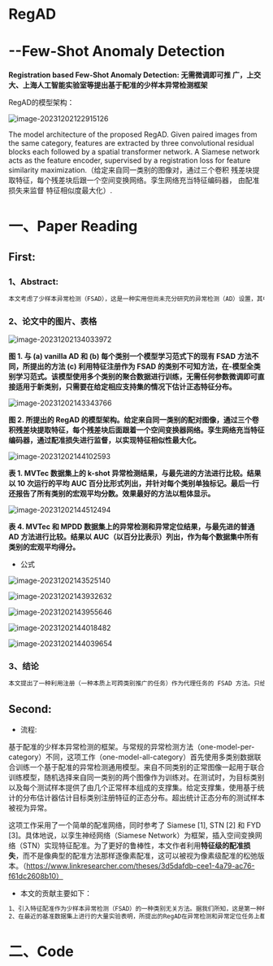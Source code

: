 # RegAD

# 															--Few-Shot Anomaly Detection 

**Registration based Few-Shot Anomaly Detection: ⽆需微调即可推 ⼴，上交⼤、上海⼈⼯智能实验室等提出基于配准的少样本异常检测框架**

RegAD的模型架构：

![image-20231202122915126](C:\Users\Admin\AppData\Roaming\Typora\typora-user-images\image-20231202122915126.png)

The model architecture of the proposed RegAD. Given paired images from the same category, features are extracted by three convolutional residual blocks each followed by a spatial transformer network. A Siamese network acts as the feature encoder, supervised by a registration loss for feature similarity maximization.（给定来⾃同⼀类别的图像对，通过三个卷积 残差块提取特征，每个残差块后跟⼀个空间变换⽹络。孪⽣⽹络充当特征编码器， 由配准损失来监督 特征相似度最⼤化）.

# 一、Paper Reading

## First: 

### 1、Abstract: 

```markdown
本文考虑了少样本异常检测（FSAD），这是一种实用但尚未充分研究的异常检测（AD）设置，其中在训练时仅为每个类别提供有限数量的正常图像。到目前为止，现有的 FSAD 研究遵循标准 AD 所使用的每类别一个模型的学习范式，并且尚未探索类别间的共性。受到人类如何检测异常的启发，即将有问题的图像与正常图像进行比较，我们在这里利用配准（一种本质上可跨类别推广的图像对齐任务）作为代理任务来训练与类别无关的异常检测模型。在测试过程中，通过比较测试图像及其相应的支持（正常）图像的注册特征来识别异常。据我们所知，这是第一个训练单个可泛化模型并且不需要针对新类别进行重新训练或参数微调的 FSAD 方法。实验结果表明，该方法在 MVTec 和 MPDD 基准上的 AUC 优于最先进的 FSAD 方法 3%-8%。源代码位于：https://github.com/MediaBrain-SJTU/RegAD
```

### 2、论文中的图片、表格

![image-20231202134033972](C:\Users\Admin\AppData\Roaming\Typora\typora-user-images\image-20231202134033972.png)

**图 1. 与 (a) vanilla AD 和 (b) 每个类别一个模型学习范式下的现有 FSAD 方法不同，所提出的方法 (c) 利用特征注册作为 FSAD 的类别不可知方法，在-模型全类别学习范式。该模型使用多个类别的聚合数据进行训练，无需任何参数微调即可直接适用于新类别，只需要在给定相应支持集的情况下估计正态特征分布。**

![image-20231202143343766](C:\Users\Admin\AppData\Roaming\Typora\typora-user-images\image-20231202143343766.png)

**图 2. 所提出的 RegAD 的模型架构。给定来自同一类别的配对图像，通过三个卷积残差块提取特征，每个残差块后面跟着一个空间变换器网络。孪生网络充当特征编码器，通过配准损失进行监督，以实现特征相似性最大化。**

![image-20231202144102593](C:\Users\Admin\AppData\Roaming\Typora\typora-user-images\image-20231202144102593.png)



**表 1. MVTec 数据集上的 k-shot 异常检测结果，与最先进的方法进行比较。结果以 10 次运行的平均 AUC 百分比形式列出，并针对每个类别单独标记。最后一行还报告了所有类别的宏观平均分数。效果最好的方法以粗体显示。**



![image-20231202144512494](C:\Users\Admin\AppData\Roaming\Typora\typora-user-images\image-20231202144512494.png)

**表 4. MVTec 和 MPDD 数据集上的异常检测和异常定位结果，与最先进的普通 AD 方法进行比较。结果以 AUC（以百分比表示）列出，作为每个数据集中所有类别的宏观平均得分。**

- 公式

![image-20231202143525140](C:\Users\Admin\AppData\Roaming\Typora\typora-user-images\image-20231202143525140.png)



![image-20231202143932632](C:\Users\Admin\AppData\Roaming\Typora\typora-user-images\image-20231202143932632.png)



![image-20231202143955646](C:\Users\Admin\AppData\Roaming\Typora\typora-user-images\image-20231202143955646.png)



![image-20231202144018482](C:\Users\Admin\AppData\Roaming\Typora\typora-user-images\image-20231202144018482.png)



![image-20231202144039654](C:\Users\Admin\AppData\Roaming\Typora\typora-user-images\image-20231202144039654.png)

### 3、结论

```markdown
本文提出了一种利用注册（一种本质上可跨类别推广的任务）作为代理任务的 FSAD 方法。只给每个类别一些正常样本，我们用聚合数据训练了一个与类别无关的特征注册网络。该模型被证明可以直接推广到新类别，不需要重新训练或参数微调。通过比较测试图像及其相应的支持（正常）图像的注册特征来识别异常。对于异常检测和异常定位，即使与使用大量数据进行训练的普通 AD 方法相比，该方法也具有竞争力。令人印象深刻的结果表明所提出的方法在现实世界的异常检测环境中具有很高的应用潜力。
```

## Second:

- 流程:

基于配准的少样本异常检测的框架。与常规的异常检测方法（one-model-per-category）不同，这项工作（one-model-all-category）首先使用多类别数据联合训练一个基于配准的异常检测通用模型。来自不同类别的正常图像一起用于联合训练模型，随机选择来自同一类别的两个图像作为训练对。在测试时，为目标类别以及每个测试样本提供了由几个正常样本组成的支撑集。给定支撑集，使用基于统计的分布估计器估计目标类别注册特征的正态分布。超出统计正态分布的测试样本被视为异常。

这项工作采用了一个简单的配准网络，同时参考了 Siamese [1], STN [2] 和 FYD [3]。具体地说，以孪生神经网络（Siamese Network）为框架，插入空间变换网络（STN）实现特征配准。为了更好的鲁棒性，本文作者利用**特征级的配准损失**，而不是像典型的配准方法那样逐像素配准，这可以被视为像素级配准的松弛版本。（https://www.linkresearcher.com/theses/3d5dafdb-cee1-4a79-ac76-f61dc2608b10）

- 本文的贡献主要如下：


```markdown
1、引入特征配准作为少样本异常检测（FSAD）的一种类别无关方法。据我们所知，这是第一种FSAD方法，可以训练单一的可推广模型，并且不需要对新类别进行再训练或参数微调。
2、在最近的基准数据集上进行的大量实验表明，所提出的RegAD在异常检测和异常定位任务上都优于最先进的FSAD方法。
```









# 二、Code